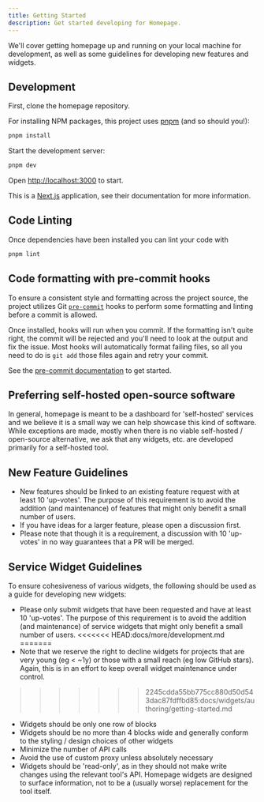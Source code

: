 ```yaml
---
title: Getting Started
description: Get started developing for Homepage.
---
```


We'll cover getting homepage up and running on your local machine for development, as well as some guidelines for developing new features and widgets.

## Development

First, clone the homepage repository.

For installing NPM packages, this project uses [pnpm](https://pnpm.io/) (and so should you!):

```bash
pnpm install
```

Start the development server:

```bash
pnpm dev
```

Open [http://localhost:3000](http://localhost:3000) to start.

This is a [Next.js](https://nextjs.org/) application, see their documentation for more information.

## Code Linting

Once dependencies have been installed you can lint your code with

```bash
pnpm lint
```

## Code formatting with pre-commit hooks

To ensure a consistent style and formatting across the project source, the project utilizes Git [`pre-commit`](https://git-scm.com/book/en/v2/Customizing-Git-Git-Hooks) hooks to perform some formatting and linting before a commit is allowed.

Once installed, hooks will run when you commit. If the formatting isn't quite right, the commit will be rejected and you'll need to look at the output and fix the issue. Most hooks will automatically format failing files, so all you need to do is `git add` those files again and retry your commit.

See the [pre-commit documentation](https://pre-commit.com/#install) to get started.

## Preferring self-hosted open-source software

In general, homepage is meant to be a dashboard for 'self-hosted' services and we believe it is a small way we can help showcase this kind of software. While exceptions are made, mostly when there is no viable
self-hosted / open-source alternative, we ask that any widgets, etc. are developed primarily for a self-hosted tool.

## New Feature Guidelines

- New features should be linked to an existing feature request with at least 10 'up-votes'. The purpose of this requirement is to avoid the addition (and maintenance) of features that might only benefit a small number of users.
- If you have ideas for a larger feature, please open a discussion first.
- Please note that though it is a requirement, a discussion with 10 'up-votes' in no way guarantees that a PR will be merged.

## Service Widget Guidelines

To ensure cohesiveness of various widgets, the following should be used as a guide for developing new widgets:

- Please only submit widgets that have been requested and have at least 10 'up-votes'. The purpose of this requirement is to avoid the addition (and maintenance) of service widgets that might only benefit a small number of users.
<<<<<<< HEAD:docs/more/development.md
=======
- Note that we reserve the right to decline widgets for projects that are very young (eg < ~1y) or those with a small reach (eg low GitHub stars). Again, this is in an effort to keep overall widget maintenance under control.
>>>>>>> 2245cdda55bb775cc880d50d543dac87fdffbd85:docs/widgets/authoring/getting-started.md
- Widgets should be only one row of blocks
- Widgets should be no more than 4 blocks wide and generally conform to the styling / design choices of other widgets
- Minimize the number of API calls
- Avoid the use of custom proxy unless absolutely necessary
- Widgets should be 'read-only', as in they should not make write changes using the relevant tool's API. Homepage widgets are designed to surface information, not to be a (usually worse) replacement for the tool itself.
